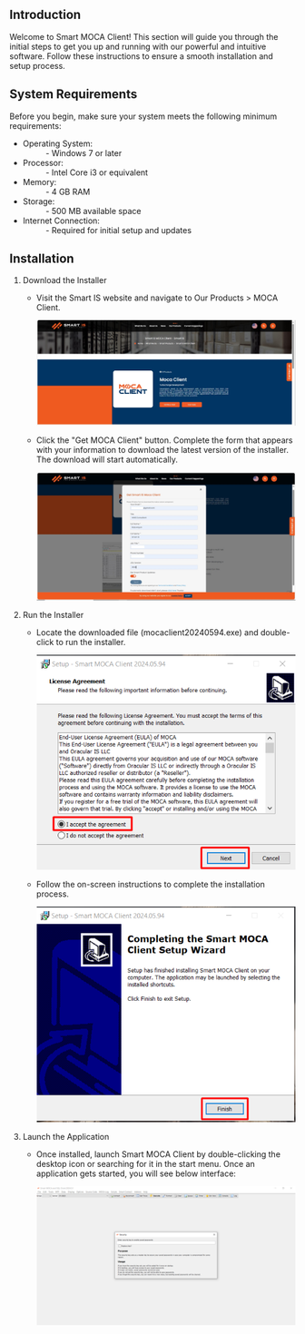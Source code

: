 ## Introduction

Welcome to Smart MOCA Client! This section will guide you through the initial steps to get you up and running with our powerful and intuitive software. Follow these instructions to ensure a smooth installation and setup process.

## System Requirements
<p>Before you begin, make sure your system meets the following minimum requirements:</p>

- Operating System:
    <dd>- Windows 7 or later</dd>
- Processor:
    <dd>- Intel Core i3 or equivalent
- Memory:
    <dd>- 4 GB RAM</dd>
- Storage:
    <dd>- 500 MB available space</dd>
- Internet Connection: 
    <dd>- Required for initial setup and updates</dd>

## Installation

  1. Download the Installer
       
      - Visit the Smart IS website and navigate to Our Products > MOCA Client.
       
        ![Start In](./.attachments/StartIn.png)

      - Click the "Get MOCA Client" button. Complete the form that appears with your information to download the latest version of the installer. The download will start automatically.

        ![GetSmartISMocaClient](./.attachments/GetSmartISMocaClient.png)

  2. Run the Installer
   
      - Locate the downloaded file (mocaclient20240594.exe) and double-click to run the installer.

        ![Wizard1](./.attachments/Wizard1.png)

      - Follow the on-screen instructions to complete the installation process.
        
        ![Wizard2](./.attachments/Wizard2.png)
  
  3. Launch the Application
   
      - Once installed, launch Smart MOCA Client by double-clicking the desktop icon or searching for it in the start menu. Once an application gets started, you will see below interface:
  
        ![MocaLaunch](./.attachments/MocaLaunch.png)
